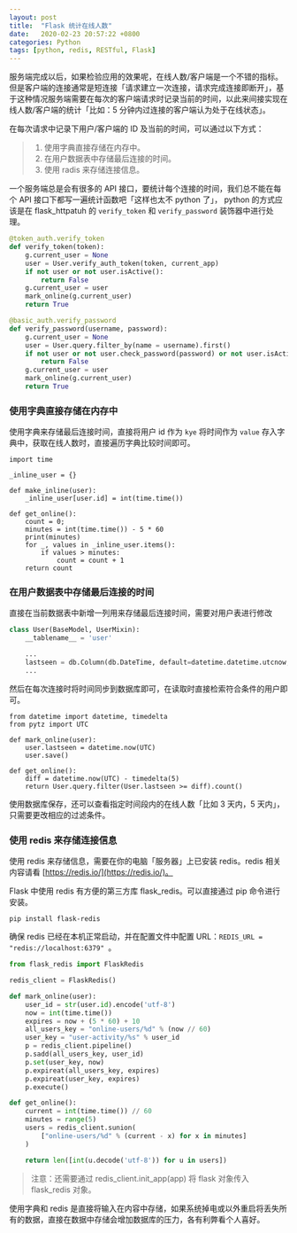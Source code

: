 ```yaml
---
layout: post
title:  "Flask 统计在线人数"
date:   2020-02-23 20:57:22 +0800
categories: Python
tags: [python, redis, RESTful, Flask]
---
```


服务端完成以后，如果检验应用的效果呢，在线人数/客户端是一个不错的指标。但是客户端的连接通常是短连接「请求建立一次连接，请求完成连接即断开」，基于这种情况服务端需要在每次的客户端请求时记录当前的时间，以此来间接实现在线人数/客户端的统计「比如：5 分钟内过连接的客户端认为处于在线状态」。

在每次请求中记录下用户/客户端的 ID 及当前的时间，可以通过以下方式：
> 1. 使用字典直接存储在内存中。
> 2. 在用户数据表中存储最后连接的时间。
> 3. 使用 radis 来存储连接信息。

一个服务端总是会有很多的 API 接口，要统计每个连接的时间，我们总不能在每个 API 接口下都写一遍统计函数吧「这样也太不 python 了」，
python 的方式应该是在 flask_httpatuh 的 ```verify_token``` 和 ```verify_password``` 装饰器中进行处理。
```python
@token_auth.verify_token
def verify_token(token):
    g.current_user = None
    user = User.verify_auth_token(token, current_app)
    if not user or not user.isActive():
        return False
    g.current_user = user
    mark_online(g.current_user)
    return True

@basic_auth.verify_password
def verify_password(username, password):
    g.current_user = None
    user = User.query.filter_by(name = username).first()
    if not user or not user.check_password(password) or not user.isActive():
        return False
    g.current_user = user
    mark_online(g.current_user)
    return True
```

### 使用字典直接存储在内存中
使用字典来存储最后连接时间，直接将用户 id 作为 ```kye``` 将时间作为 ```value``` 存入字典中，获取在线人数时，直接遍历字典比较时间即可。

```
import time

_inline_user = {}

def make_inline(user):
    _inline_user[user.id] = int(time.time())

def get_online():
    count = 0;
    minutes = int(time.time()) - 5 * 60
    print(minutes)
    for _, values in _inline_user.items():
        if values > minutes:
            count = count + 1
    return count
```

### 在用户数据表中存储最后连接的时间
直接在当前数据表中新增一列用来存储最后连接时间，需要对用户表进行修改
```python
class User(BaseModel, UserMixin):
    __tablename__ = 'user'

    ...
    lastseen = db.Column(db.DateTime, default=datetime.datetime.utcnow, nullable=True)
    ...
```
然后在每次连接时将时间同步到数据库即可，在读取时直接检索符合条件的用户即可。
```
from datetime import datetime, timedelta
from pytz import UTC

def mark_online(user):
    user.lastseen = datetime.now(UTC)
    user.save()

def get_online():
    diff = datetime.now(UTC) - timedelta(5)
    return User.query.filter(User.lastseen >= diff).count()
```
使用数据库保存，还可以查看指定时间段内的在线人数「比如 3 天内，5 天内」，只需要更改相应的过滤条件。

### 使用 redis 来存储连接信息
使用 redis 来存储信息，需要在你的电脑「服务器」上已安装 redis。redis 相关内容请看 [https://redis.io/](https://redis.io/)。

Flask 中使用 redis 有方便的第三方库 flask_redis。可以直接通过 pip 命令进行安装。
```shell
pip install flask-redis
```
确保 redis 已经在本机正常启动，并在配置文件中配置 URL：```REDIS_URL = "redis://localhost:6379" ```。
```python
from flask_redis import FlaskRedis

redis_client = FlaskRedis()

def mark_online(user):
    user_id = str(user.id).encode('utf-8')
    now = int(time.time())
    expires = now + (5 * 60) + 10
    all_users_key = "online-users/%d" % (now // 60)
    user_key = "user-activity/%s" % user_id
    p = redis_client.pipeline()
    p.sadd(all_users_key, user_id)
    p.set(user_key, now)
    p.expireat(all_users_key, expires)
    p.expireat(user_key, expires)
    p.execute()

def get_online():
    current = int(time.time()) // 60
    minutes = range(5)
    users = redis_client.sunion(
        ["online-users/%d" % (current - x) for x in minutes]
    )

    return len([int(u.decode('utf-8')) for u in users])
```
> 注意：还需要通过 redis_client.init_app(app) 将 flask 对象传入 flask_redis 对象。


使用字典和 redis 是直接将输入在内容中存储，如果系统掉电或以外重启将丢失所有的数据，直接在数据中存储会增加数据库的压力，各有利弊看个人喜好。